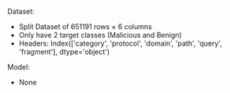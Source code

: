 Dataset: 
* Split Dataset of 651191 rows × 6 columns
* Only have 2 target classes (Malicious and Benign)
* Headers: Index(['category', 'protocol', 'domain', 'path', 'query', 'fragment'], dtype='object')

Model: 
* None